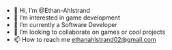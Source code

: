 - 👋 Hi, I’m @Ethan-Ahlstrand
- 👀 I’m interested in game development
- 🌱 I’m currently a Software Developer
- 💞️ I’m looking to collaborate on games or cool projects
- 📫 How to reach me ethanahlstrand02@gmail.com

<!---
Ethan-Ahlstrand/Ethan-Ahlstrand is a ✨ special ✨ repository because its `README.md` (this file) appears on your GitHub profile.
You can click the Preview link to take a look at your changes.
--->
